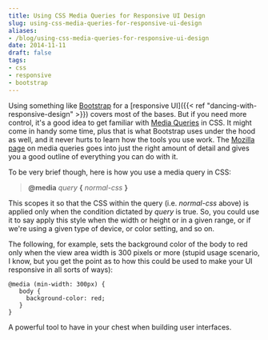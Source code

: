 ```yaml
---
title: Using CSS Media Queries for Responsive UI Design
slug: using-css-media-queries-for-responsive-ui-design
aliases:
- /blog/using-css-media-queries-for-responsive-ui-design
date: 2014-11-11
draft: false
tags:
- css
- responsive
- bootstrap
---
```

Using something like [Bootstrap](http://getbootstrap.com/) for a [responsive UI]({{< ref "dancing-with-responsive-design" >}}) covers most of the bases. But if you need more control, it's a good idea to get familiar with [Media Queries](http://www.w3schools.com/css/css_rwd_mediaqueries.asp) in CSS. It might come in handy some time, plus that is what Bootstrap uses under the hood as well, and it never hurts to learn how the tools you use work. The [Mozilla page](https://developer.mozilla.org/en-US/docs/Web/CSS/Media_Queries/Using_media_queries) on media queries goes into just the right amount of detail and gives you a good outline of everything you can do with it.

To be very brief though, here is how you use a media query in CSS:

> **@media** _query_ **{** _normal-css_ **}**

This scopes it so that the CSS within the query (i.e. _normal-css_ above) is applied only when the condition dictated by _query_ is true. So, you could use it to say apply this style when the width or height or in a given range, or if we're using a given type of device, or color setting, and so on.

The following, for example, sets the background color of the body to red only when the view area width is 300 pixels or more (stupid usage scenario, I know, but you get the point as to how this could be used to make your UI responsive in all sorts of ways):

	@media (min-width: 300px) { 
	   body {
		 background-color: red;
	   }
	}

A powerful tool to have in your chest when building user interfaces.